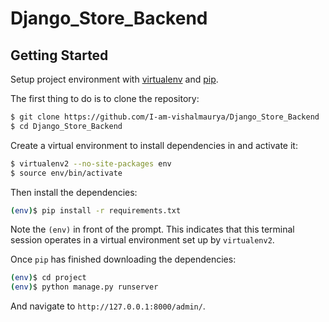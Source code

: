 # Django_Store_Backend

## Getting Started

Setup project environment with [virtualenv](https://virtualenv.pypa.io) and [pip](https://pip.pypa.io).

The first thing to do is to clone the repository:

```sh
$ git clone https://github.com/I-am-vishalmaurya/Django_Store_Backend
$ cd Django_Store_Backend
```

Create a virtual environment to install dependencies in and activate it:

```sh
$ virtualenv2 --no-site-packages env
$ source env/bin/activate
```

Then install the dependencies:

```sh
(env)$ pip install -r requirements.txt
```
Note the `(env)` in front of the prompt. This indicates that this terminal
session operates in a virtual environment set up by `virtualenv2`.

Once `pip` has finished downloading the dependencies:
```sh
(env)$ cd project
(env)$ python manage.py runserver
```
And navigate to `http://127.0.0.1:8000/admin/`.
